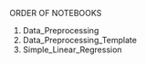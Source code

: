 ORDER OF NOTEBOOKS

1. Data_Preprocessing
2. Data_Preprocessing_Template
3. Simple_Linear_Regression
